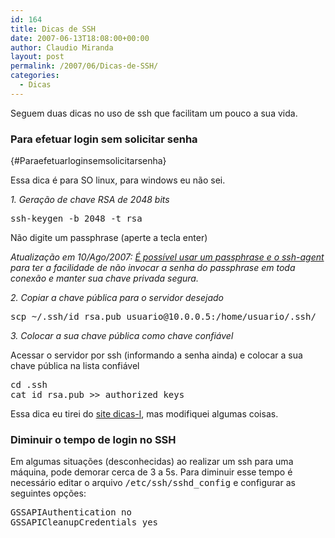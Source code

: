 ```yaml
---
id: 164
title: Dicas de SSH
date: 2007-06-13T18:08:00+00:00
author: Claudio Miranda
layout: post
permalink: /2007/06/Dicas-de-SSH/
categories:
  - Dicas
---
```

Seguem duas dicas no uso de ssh que facilitam um pouco a sua vida.&nbsp;
  
  


### Para efetuar login sem solicitar senha
  
 {#Paraefetuarloginsemsolicitarsenha}

Essa dica é para SO linux, para windows eu não sei.
  
  


 _1. Geração de chave RSA de 2048 bits_ 

<pre>ssh-keygen -b 2048 -t rsa
</pre>

Não digite um passphrase (aperte a tecla enter) 

_Atualização em 10/Ago/2007: [É possível usar um passphrase e o ssh-agent](http://www.claudius.com.br/blog/claudio/dicas/Dicas-de-SSH-v2) para ter a facilidade de não invocar a senha do passphrase em toda conexão e manter sua chave privada segura._&nbsp; 

 _2. Copiar a chave pública para o servidor desejado_ 

<pre>scp ~/.ssh/id_rsa.pub usuario@10.0.0.5:/home/usuario/.ssh/
</pre>

 _3. Colocar a sua chave pública como chave confiável_ 

Acessar o servidor por ssh (informando a senha ainda) e colocar a sua chave pública na lista confiável 

<pre>cd .ssh
cat id_rsa.pub &gt;&gt; authorized_keys
</pre>

Essa dica eu tirei do [site dicas-l](http://www.dicas-l.com.br/dicas-l/20050804.php), mas modifiquei algumas coisas. 

### Diminuir o tempo de login no SSH
  


Em algumas situações (desconhecidas) ao realizar um ssh para uma máquina, pode demorar cerca de 3 a 5s. Para diminuir esse tempo é necessário editar o arquivo <tt>/etc/ssh/sshd_config</tt> e configurar as seguintes opções:
  
  


<more> </more>

<pre>GSSAPIAuthentication no
GSSAPICleanupCredentials yes
</pre>